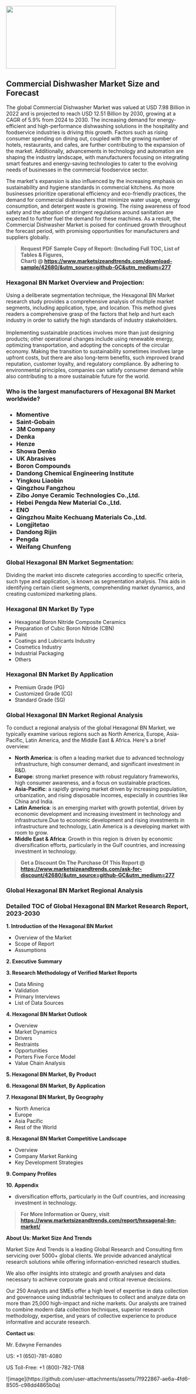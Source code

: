 <p><img class="alignnone size-medium wp-image-20088" src="https://ffe5etoiles.com/wp-content/uploads/2024/12/MST1-300x171.png" alt="" width="300" height="171" /></p><h2>Commercial Dishwasher Market Size and Forecast</h2><p>The global Commercial Dishwasher Market was valued at USD 7.98 Billion in 2022 and is projected to reach USD 12.51 Billion by 2030, growing at a CAGR of 5.9% from 2024 to 2030. The increasing demand for energy-efficient and high-performance dishwashing solutions in the hospitality and foodservice industries is driving this growth. Factors such as rising consumer spending on dining out, coupled with the growing number of hotels, restaurants, and cafes, are further contributing to the expansion of the market. Additionally, advancements in technology and automation are shaping the industry landscape, with manufacturers focusing on integrating smart features and energy-saving technologies to cater to the evolving needs of businesses in the commercial foodservice sector.</p><p>The market's expansion is also influenced by the increasing emphasis on sustainability and hygiene standards in commercial kitchens. As more businesses prioritize operational efficiency and eco-friendly practices, the demand for commercial dishwashers that minimize water usage, energy consumption, and detergent waste is growing. The rising awareness of food safety and the adoption of stringent regulations around sanitation are expected to further fuel the demand for these machines. As a result, the Commercial Dishwasher Market is poised for continued growth throughout the forecast period, with promising opportunities for manufacturers and suppliers globally.</p></p><blockquote id="" class=""><strong>Request PDF Sample Copy of Report: (Including Full TOC, List of Tables &amp; Figures, Chart)&nbsp;@&nbsp;<strong><a href="https://www.marketsizeandtrends.com/download-sample/42680/&utm_source=github-GC&utm_medium=277" target="_blank">https://www.marketsizeandtrends.com/download-sample/42680/&utm_source=github-GC&utm_medium=277</a></strong></strong></blockquote><h3 id="" class="">Hexagonal BN Market&nbsp;Overview and Projection:</h3><p id="" class="">Using a deliberate segmentation technique, the Hexagonal BN Market research study provides a comprehensive analysis of multiple market segments, including application, type, and location. This method gives readers a comprehensive grasp of the factors that help and hurt each industry in order to satisfy the high standards of industry stakeholders. <br /> <br />Implementing sustainable practices involves more than just designing products; other operational changes include using renewable energy, optimizing transportation, and adopting the concepts of the circular economy. Making the transition to sustainability sometimes involves large upfront costs, but there are also long-term benefits, such improved brand reputation, customer loyalty, and regulatory compliance. By adhering to environmental principles, companies can satisfy consumer demand while also contributing to a more sustainable future for the world.</p><h3 id="" class="">Who is the largest manufacturers of&nbsp;Hexagonal BN Market worldwide?</h3><h3 class=""><p><ul><li>Momentive </li><li> Saint-Gobain </li><li> 3M Company </li><li> Denka </li><li> Henze </li><li> Showa Denko </li><li> UK Abrasives </li><li> Boron Compounds </li><li> Dandong Chemical Engineering Institute </li><li> Yingkou Liaobin </li><li> Qingzhou Fangzhou </li><li> Zibo Jonye Ceramic Technologies Co.,Ltd. </li><li> Hebei Pengda New Material Co.,Ltd. </li><li> ENO </li><li> Qingzhou Maite Kechuang Materials Co.,Ltd. </li><li> Longjitetao </li><li> Dandong Rijin </li><li> Pengda </li><li> Weifang Chunfeng</li></ul></p></h3><h3 id="" class="">Global&nbsp;Hexagonal BN Market Segmentation:</h3><p id="" class="">Dividing the market into discrete categories according to specific criteria, such type and application, is known as segmentation analysis. This aids in identifying certain client segments, comprehending market dynamics, and creating customized marketing plans.</p><h3 id="" class="">Hexagonal BN Market&nbsp;By Type</h3><p><p><ul><li>Hexagonal Boron Nitride Composite Ceramics</li><li> Preparation of Cubic Boron Nitride (CBN)</li><li> Paint</li><li> Coatings and Lubricants Industry</li><li> Cosmetics Industry</li><li> Industrial Packaging</li><li> Others</p></li></ul></p></p><h3 id="" class="">Hexagonal BN Market&nbsp;By Application</h3><p class=""><p><ul><li>Premium Grade (PG)</li><li> Customized Grade (CG)</li><li> Standard Grade (SG)</li></ul></p></p><h3 id="" class="">Global Hexagonal BN Market Regional Analysis</h3><p id="" class="">To conduct a regional analysis of the global Hexagonal BN Market, we typically examine various regions such as North America, Europe, Asia-Pacific, Latin America, and the Middle East &amp; Africa. Here's a brief overview:</p><ul><li><strong>North America</strong>: is often a leading market due to advanced technology infrastructure, high consumer demand, and significant investment in R&amp;D.</li><li><strong>Europe</strong>: strong market presence with robust regulatory frameworks, high consumer awareness, and a focus on sustainable practices.</li><li><strong>Asia-Pacific</strong>: a rapidly growing market driven by increasing population, urbanization, and rising disposable incomes, especially in countries like China and India.</li><li><strong>Latin America</strong>: is an emerging market with growth potential, driven by economic development and increasing investment in technology and infrastructure.Due to economic development and rising investments in infrastructure and technology, Latin America is a developing market with room to grow.</li><li><strong>Middle East &amp; Africa</strong>: Growth in this region is driven by economic diversification efforts, particularly in the Gulf countries, and increasing investment in technology.</li></ul><blockquote id="" class=""><strong>Get a Discount On The Purchase Of This Report @ <strong><a href="https://www.marketsizeandtrends.com/ask-for-discount/42680/&utm_source=github-GC&utm_medium=277" target="_blank">https://www.marketsizeandtrends.com/ask-for-discount/42680/&utm_source=github-GC&utm_medium=277</a></strong></strong></blockquote><h3 id="" class="">Global Hexagonal BN Market Regional Analysis</h3><h3 id="" class="">Detailed TOC of Global Hexagonal BN Market Research Report, 2023-2030</h3><p id="" class=""><strong>1. Introduction of the Hexagonal BN Market</strong></p><ul><li>Overview of the Market</li><li>Scope of Report</li><li>Assumptions</li></ul><p id="" class=""><strong>2. Executive Summary</strong></p><p id="" class=""><strong>3. Research Methodology of Verified Market Reports</strong></p><ul><li>Data Mining</li><li>Validation</li><li>Primary Interviews</li><li>List of Data Sources</li></ul><p id="" class=""><strong>4. Hexagonal BN Market Outlook</strong></p><ul><li>Overview</li><li>Market Dynamics</li><li>Drivers</li><li>Restraints</li><li>Opportunities</li><li>Porters Five Force Model</li><li>Value Chain Analysis</li></ul><p id="" class=""><strong>5. Hexagonal BN Market, By Product</strong></p><p id="" class=""><strong>6. Hexagonal BN Market, By Application</strong></p><p id="" class=""><strong>7. Hexagonal BN Market, By Geography</strong></p><ul><li>North America</li><li>Europe</li><li>Asia Pacific</li><li>Rest of the World</li></ul><p id="" class=""><strong>8. Hexagonal BN Market Competitive Landscape</strong></p><ul><li>Overview</li><li>Company Market Ranking</li><li>Key Development Strategies</li></ul><p id="" class=""><strong>9. Company Profiles</strong></p><p id="" class=""><strong>10. Appendix</strong></p><ul><li>diversification efforts, particularly in the Gulf countries, and increasing investment in technology.</li></ul><blockquote id="" class=""><strong>For More Information or Query, visit <strong><strong><a href="https://www.marketsizeandtrends.com/report/hexagonal-bn-market/" target="_blank">https://www.marketsizeandtrends.com/report/hexagonal-bn-market/</a></strong></strong></strong></blockquote><p id="" class=""><strong>About Us: Market Size And Trends</strong></p><p id="" class="">Market Size And Trends is a leading Global Research and Consulting firm servicing over 5000+ global clients. We provide advanced analytical research solutions while offering information-enriched research studies.</p><p id="" class="">We also offer insights into strategic and growth analyses and data necessary to achieve corporate goals and critical revenue decisions.</p><p id="" class="">Our 250 Analysts and SMEs offer a high level of expertise in data collection and governance using industrial techniques to collect and analyze data on more than 25,000 high-impact and niche markets. Our analysts are trained to combine modern data collection techniques, superior research methodology, expertise, and years of collective experience to produce informative and accurate research.</p><p id="" class=""><strong>Contact us:</strong></p><p id="" class="">Mr. Edwyne Fernandes</p><p id="" class="">US: +1 (650)-781-4080</p><p id="" class="">US Toll-Free: +1 (800)-782-1768</p>
![image](https://github.com/user-attachments/assets/7f922867-ae6a-4fd6-8505-c98dd4865b0a)
